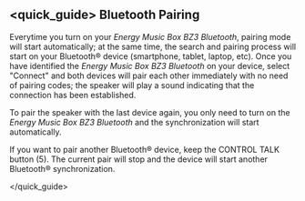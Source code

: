 ## <quick_guide> Bluetooth Pairing

Everytime you turn on your *Energy Music Box BZ3 Bluetooth*, pairing mode will start automatically; at the same time, the search and pairing process will start on your Bluetooth® device (smartphone, tablet, laptop, etc). Once you have identified the *Energy Music Box BZ3 Bluetooth* on your device, select "Connect" and both devices will pair each other immediately with no need of pairing codes; the speaker will play a sound indicating that the connection has been established.


To pair the speaker with the last device again, you only need to turn on the *Energy Music Box BZ3 Bluetooth* and the synchronization will start automatically.

If you want to pair another Bluetooth® device, keep the CONTROL TALK button (5). The current pair will stop and the device will start another Bluetooth® synchronization.

</quick_guide>
